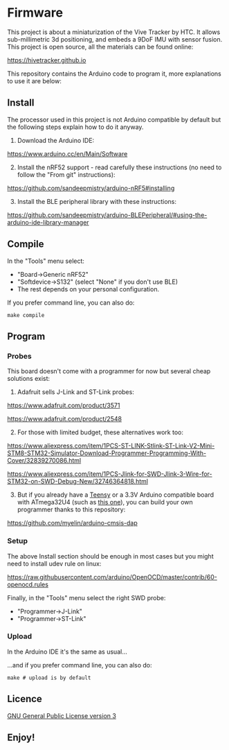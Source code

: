 # Firmware

This project is about a miniaturization of the Vive Tracker by HTC.
It allows sub-millimetric 3d positioning, and embeds a 9DoF IMU with sensor
fusion. This project is open source, all the materials can be found online:

https://hivetracker.github.io

This repository contains the Arduino code to program it, more explanations to
use it are below:


## Install

The processor used in this project is not Arduino compatible by default but
the following steps explain how to do it anyway.

1) Download the Arduino IDE:

https://www.arduino.cc/en/Main/Software

2) Install the nRF52 support - read carefully these instructions (no need to follow the "From git" instructions):

https://github.com/sandeepmistry/arduino-nRF5#installing

3) Install the BLE peripheral library with these instructions:

https://github.com/sandeepmistry/arduino-BLEPeripheral/#using-the-arduino-ide-library-manager


## Compile

In the "Tools" menu select:
- "Board->Generic nRF52"
- "Softdevice->S132" (select "None" if you don't use BLE)
- The rest depends on your personal configuration.

If you prefer command line, you can also do:

    make compile

## Program

### Probes

This board doesn't come with a programmer for now but several cheap solutions
exist:

1) Adafruit sells J-Link and ST-Link probes:

https://www.adafruit.com/product/3571

https://www.adafruit.com/product/2548

2) For those with limited budget, these alternatives work too:

https://www.aliexpress.com/item/1PCS-ST-LINK-Stlink-ST-Link-V2-Mini-STM8-STM32-Simulator-Download-Programmer-Programming-With-Cover/32839270086.html

https://www.aliexpress.com/item/1PCS-Jlink-for-SWD-Jlink-3-Wire-for-STM32-on-SWD-Debug-New/32746364818.html

3) But if you already have a [Teensy](https://www.pjrc.com/teensy/) or a 3.3V
Arduino compatible board with ATmega32U4 (such as
[this one](https://www.aliexpress.com/item/Beetle-USB-ATMEGA32U4-Mini-Development-Board-Module-Leonardo-R3/32710925124.html)),
you can build your own programmer thanks to this repository:

https://github.com/myelin/arduino-cmsis-dap


### Setup

The above Install section should be enough in most cases but you might need to
install udev rule on linux:

https://raw.githubusercontent.com/arduino/OpenOCD/master/contrib/60-openocd.rules

Finally, in the "Tools" menu select the right SWD probe:
- "Programmer->J-Link"
- "Programmer->ST-Link"


### Upload

In the Arduino IDE it's the same as usual...

...and if you prefer command line, you can also do:

    make # upload is by default

## Licence
[GNU General Public License version 3](https://opensource.org/licenses/GPL-3.0)


## Enjoy!

